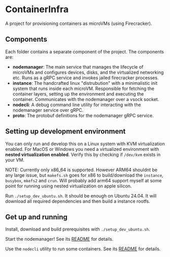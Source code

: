 # ContainerInfra

A project for provisioning containers as microVMs (using Firecracker).

## Components

Each folder contains a separate component of the project. The components are:

- **nodemanager**: The main service that manages the lifecycle of microVMs and configures devices, disks, and the virtualized networking etc. Runs as a gRPC service and invokes jailed firecracker processes.
- **instance**: The handcrafted linux "distrubution" with a minimalistic init system that runs inside each microVM. Responsible for fetching the container layers, setting up the environment and executing the container. Communicates with the nodemanager over a vsock socket.
- **nodecli**: A debug command line utility for interacting with the nodemanager service over gRPC.
- **proto**: The protobuf definitions for the nodemanager gRPC service.

## Setting up development environment

You can only run and develop this on a Linux system with KVM virtualization enabled. For MacOS or Windows you need a virtualized environment with **nested virtualization enabled**. Verify this by checking if `/dev/kvm` exists in your VM.

NOTE: Currently only x86_64 is supported. However ARM64 shouldnt be any large issue, but `makefs.sh` goes for x86 to build/download the `instance`, `busybox`, `mkefs2` and `crun`. 
Will probably add arm64 support myself at some point for running using nested virtualization on apple silicon.

Run `./setup_dev_ubuntu.sh`. It should be enough on Ubuntu 24.04.
It will download all required dependencies and then build a instance rootfs.

## Get up and running

Install, download and build prerequisites with `./setup_dev_ubuntu.sh`.

Start the nodemanager! See its [README](./nodemanager/README.md) for details.

Use the `nodecli` utility to run some containers. See its [README](./nodecli/README.md) for details.
